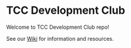# TCC Development Club
Welcome to TCC Development Club repo!

See our [Wiki](https://github.com/tcc-dev-club/projects/wiki) for information and resources.
